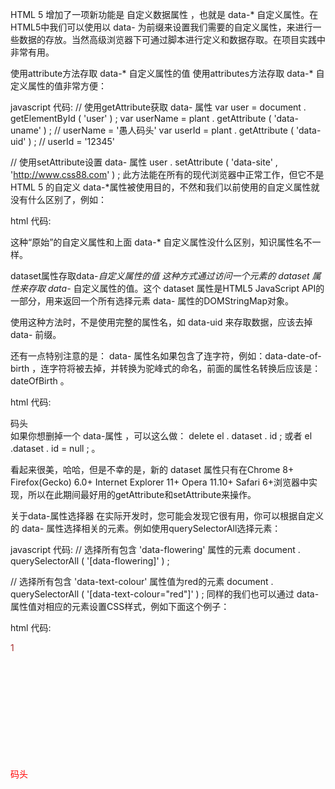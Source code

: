 HTML 5 增加了一项新功能是 自定义数据属性 ，也就是  data-* 自定义属性。在HTML5中我们可以使用以 data- 为前缀来设置我们需要的自定义属性，来进行一些数据的存放。当然高级浏览器下可通过脚本进行定义和数据存取。在项目实践中非常有用。

<div id="user" data-uid="12345" data-uname="愚人码头"> </div>

使用attribute方法存取 data-* 自定义属性的值
使用attributes方法存取 data-* 自定义属性的值非常方便：

javascript 代码:
// 使用getAttribute获取 data- 属性
var user = document . getElementById ( 'user' ) ;
var userName = plant . getAttribute ( 'data-uname' ) ; // userName = '愚人码头'
var userId = plant . getAttribute ( 'data-uid' ) ; // userId = '12345'
 
// 使用setAttribute设置 data- 属性
user . setAttribute ( 'data-site' , 'http://www.css88.com' ) ;
此方法能在所有的现代浏览器中正常工作，但它不是HTML 5 的自定义 data-*属性被使用目的，不然和我们以前使用的自定义属性就没有什么区别了，例如：

html 代码:
<div id = "user" uid = "12345" uname = "愚人码头" > </div>
<script>
// 使用getAttribute获取 data- 属性
var user = document . getElementById ( 'user' ) ;
var userName = plant . getAttribute ( 'uname' ) ; // userName = '愚人码头'
var userId = plant . getAttribute ( 'uid' ) ; // userId = '12345'
 
// 使用setAttribute设置 data- 属性
user . setAttribute ( 'site' , 'http://www.css88.com' ) ;
</script>
这种“原始”的自定义属性和上面 data-* 自定义属性没什么区别，知识属性名不一样。

dataset属性存取data-*自定义属性的值
这种方式通过访问一个元素的 dataset 属性来存取 data-* 自定义属性的值。这个 dataset 属性是HTML5 JavaScript API的一部分，用来返回一个所有选择元素 data- 属性的DOMStringMap对象。

使用这种方法时，不是使用完整的属性名，如 data-uid 来存取数据，应该去掉data- 前缀。

还有一点特别注意的是： data- 属性名如果包含了连字符，例如：data-date-of-birth ，连字符将被去掉，并转换为驼峰式的命名，前面的属性名转换后应该是： dateOfBirth 。

html 代码:
<div id="user" data-id="1234567890" data-name="愚人码头" data-date-of-birth>码头</div>
<script type="text/javascript">
var el = document.querySelector('#user');
console.log(el.id); // 'user'
console.log(el.dataset);//一个DOMStringMap
console.log(el.dataset.id); // '1234567890'
console.log(el.dataset.name); // '愚人码头'
console.log(el.dataset.dateOfBirth); // ''
el.dataset.dateOfBirth = '1985-01-05'; // 设置data-date-of-birth的值.
console.log('someDataAttr' in el.dataset);//false
el.dataset.someDataAttr = 'mydata';
console.log('someDataAttr' in el.dataset);//true
</script>
如果你想删掉一个 data-属性 ，可以这么做： delete el . dataset . id ;  或者 el .dataset . id = null ;  。

看起来很美，哈哈，但是不幸的是，新的 dataset 属性只有在Chrome 8+ Firefox(Gecko) 6.0+ Internet Explorer 11+ Opera 11.10+ Safari 6+浏览器中实现，所以在此期间最好用的getAttribute和setAttribute来操作。

关于data-属性选择器
在实际开发时，您可能会发现它很有用，你可以根据自定义的 data- 属性选择相关的元素。例如使用querySelectorAll选择元素：

javascript 代码:
// 选择所有包含 'data-flowering' 属性的元素
document . querySelectorAll ( '[data-flowering]' ) ;
 
// 选择所有包含 'data-text-colour' 属性值为red的元素
document . querySelectorAll ( '[data-text-colour="red"]' ) ;
同样的我们也可以通过 data- 属性值对相应的元素设置CSS样式，例如下面这个例子：

html 代码:
<style type ="text/css">
    .user {
         width : 256px ;
         height : 200px ;
     }
 
     .user[data-name='feiwen'] {
         color : brown
     }
 
     .user[data-name='css'] {
         color : red
     }
</style>
<div class = "user" data-id = "123" data-name = "feiwen" > 1 </div>
<div class = "user" data-id = "124" data-name = "css" > 码头 </div>